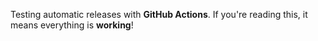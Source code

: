 Testing automatic releases with __GitHub Actions__. If you're reading this, it means everything is **working**!
